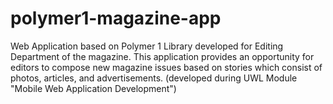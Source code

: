 # polymer1-magazine-app
Web Application based on Polymer 1 Library developed for Editing Department of the magazine. This application provides an 
opportunity for editors to compose new magazine issues based on stories which consist of photos, articles, and advertisements.
(developed during UWL Module "Mobile Web Application Development")
